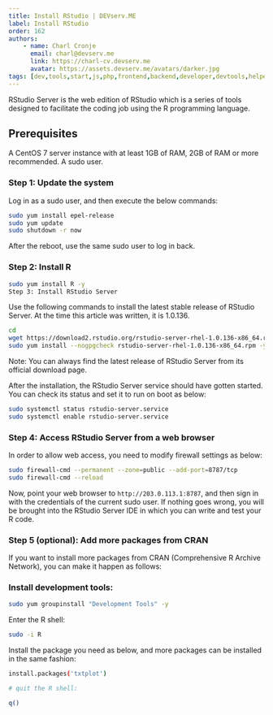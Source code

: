 ```yaml
---
title: Install RStudio | DEVserv.ME
label: Install RStudio
order: 162
authors:
    - name: Charl Cronje
      email: charl@devserv.me
      link: https://charl-cv.devserv.me
      avatar: https://assets.devserv.me/avatars/darker.jpg
tags: [dev,tools,start,js,php,frontend,backend,developer,devtools,helpers,log]
---
```

RStudio Server is the web edition of RStudio which is a series of tools designed to facilitate the coding job using the R programming language.

## Prerequisites

A CentOS 7 server instance with at least 1GB of RAM, 2GB of RAM or more recommended.
A sudo user.

### Step 1: Update the system

Log in as a sudo user, and then execute the below commands:

```sh
sudo yum install epel-release
sudo yum update
sudo shutdown -r now
```

After the reboot, use the same sudo user to log in back.

### Step 2: Install R

```sh
sudo yum install R -y
Step 3: Install RStudio Server
```

Use the following commands to install the latest stable release of RStudio Server. At the time this article was written, it is 1.0.136.

```sh
cd
wget https://download2.rstudio.org/rstudio-server-rhel-1.0.136-x86_64.rpm
sudo yum install --nogpgcheck rstudio-server-rhel-1.0.136-x86_64.rpm -y
```

Note: You can always find the latest release of RStudio Server from its official download page.

After the installation, the RStudio Server service should have gotten started. You can check its status and set it to run on boot as below:

```sh
sudo systemctl status rstudio-server.service
sudo systemctl enable rstudio-server.service
```

### Step 4: Access RStudio Server from a web browser

In order to allow web access, you need to modify firewall settings as below:

```sh
sudo firewall-cmd --permanent --zone=public --add-port=8787/tcp
sudo firewall-cmd --reload
```

Now, point your web browser to `http://203.0.113.1:8787`, and then sign in with the credentials of the current sudo user. If nothing goes wrong, you will be brought into the RStudio Server IDE in which you can write and test your R code.

### Step 5 (optional): Add more packages from CRAN

If you want to install more packages from CRAN (Comprehensive R Archive Network), you can make it happen as follows:

### Install development tools:

```sh
sudo yum groupinstall "Development Tools" -y
```

Enter the R shell:

```sh
sudo -i R
```

Install the package you need as below, and more packages can be installed in the same fashion:

```sh
install.packages('txtplot')

# quit the R shell:

q()
```